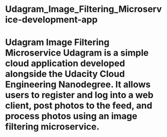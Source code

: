 # Udagram_Image_Filtering_Microservice-development-app
# Udagram Image Filtering Microservice  Udagram is a simple cloud application developed alongside the Udacity Cloud Engineering Nanodegree. It allows users to register and log into a web client, post photos to the feed, and process photos using an image filtering microservice.
